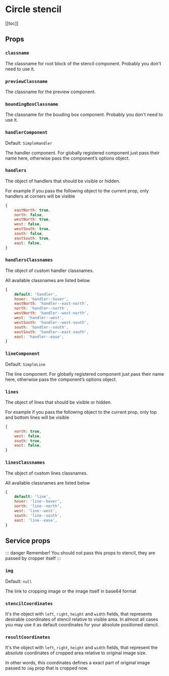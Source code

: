 # Circle stencil

[[toc]]

## Props

### `classname`

The classname for root block of the stencil component. Probably you don't need to use it.

### `previewClassname`

The classname for the preview component.

### `boundingBoxClassname`

The classname for the bouding box component.  Probably you don't need to use it.

### `handlerComponent`
Default: `SimpleHandler`

The handler component. For globally registered component just pass their name here, otherwise pass the component’s options object.

### `handlers`

The object of handlers that should be visible or hidden.

For example if you pass the following object to the current prop, only handlers at  corners will be visible
```js
{
	eastNorth: true,
	north: false,
	westNorth: true,
	west: false,
	westSouth: true,
	south: false,
	eastSouth: true,
	east: false,
}
```

### `handlersClassnames`

The object of custom handler classnames.

All available classnames are listed below
```js
{
	default: 'handler',
	hover: 'handler--hover',
	eastNorth: 'handler--east-north',
	north: 'handler--north',
	westNorth: 'handler--west-north',
	west: 'handler--west',
	westSouth: 'handler--west-south',
	south: 'handler--south',
	eastSouth: 'handler--east-south',
	east: 'handler--ease',
}
```


### `lineComponent`
Default: `SimpleLine`

The line component. For globally registered component just pass their name here, otherwise pass the component’s options object.

### `lines`

The object of lines that should be visible or hidden.

For example if you pass the following object to the current prop, only top and bottom lines will be visible
```js
{
	north: true,
	west: false,
	south: true,
	east: false,
}
```

### `linesClassnames`

The object of custom lines classnames.

All available classnames are listed below
```js
{
	default: 'line',
	hover: 'line--hover',
	north: 'line--north',
	west: 'line--west',
	south: 'line--south',
	east: 'line--ease',
}
```

## Service props

::: danger Remember!
You should not pass this props to stencil, they are passed by cropper itself
:::

### `img`
Default: `null`

The link to cropping image or the image itself in base64 format

### `stencilCoordinates`
It's the object with `left`, `right`, `height` and `width` fields, that represents desirable coordinates of stencil relative to visible area. In almost all cases you may use it as default coordinates for your absolute positioned stencil.

### `resultCoordinates`

It's the object with `left`, `right`, `height` and `width` fields, that represent the absolute coordinates of cropped area relative to original image size.

In other words, this coordinates defines a exact part of original image passed to `img` prop that is cropped now.
